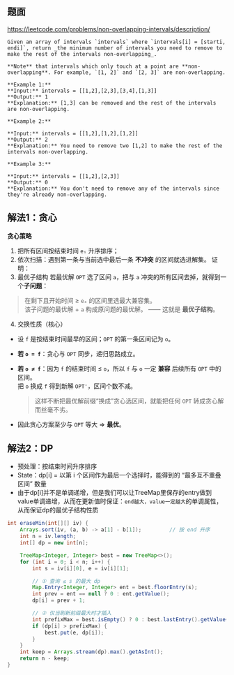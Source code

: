 ## 题面
https://leetcode.com/problems/non-overlapping-intervals/description/
```
Given an array of intervals `intervals` where `intervals[i] = [starti, endi]`, return _the minimum number of intervals you need to remove to make the rest of the intervals non-overlapping_.

**Note** that intervals which only touch at a point are **non-overlapping**. For example, `[1, 2]` and `[2, 3]` are non-overlapping.

**Example 1:**
**Input:** intervals = [[1,2],[2,3],[3,4],[1,3]]
**Output:** 1
**Explanation:** [1,3] can be removed and the rest of the intervals are non-overlapping.

**Example 2:**

**Input:** intervals = [[1,2],[1,2],[1,2]]
**Output:** 2
**Explanation:** You need to remove two [1,2] to make the rest of the intervals non-overlapping.

**Example 3:**

**Input:** intervals = [[1,2],[2,3]]
**Output:** 0
**Explanation:** You don't need to remove any of the intervals since they're already non-overlapping.
```

## 解法1：贪心

**贪心策略**
1. 把所有区间按结束时间 `eᵢ` 升序排序；
2. 依次扫描：遇到第一条与当前选中最后一条 **不冲突** 的区间就选进解集。
证明：
3. 最优子结构
若最优解 `OPT` 选了区间 `a`，把与 `a` 冲突的所有区间去掉，就得到一个**子问题**：

> 在剩下且开始时间 ≥ `eₐ` 的区间里选最大兼容集。  
> 该子问题的最优解 + `a` 构成原问题的最优解。 —— 这就是 **最优子结构**。

 4. 交换性质（核心）
- 设 `f` 是按结束时间最早的区间；`OPT` 的第一条区间记为 `o`。
- **若 `o = f`**：贪心与 `OPT` 同步，递归思路成立。
- **若 `o ≠ f`**：因为 `f` 的结束时间 ≤ `o`，所以 `f` 与 `o` 一定 **兼容** 后续所有 `OPT` 中的区间。  
    把 `o` 换成 `f` 得到新解 `OPT'`，区间个数不减。
    > 这样不断把最优解前缀“换成”贪心选区间，就能把任何 `OPT` 转成贪心解而丝毫不劣。
    
- 因此贪心方案至少与 `OPT` 等大 ⇒ **最优**。

## 解法2：DP
- 预处理：按结束时间升序排序
- State：dp[i] = 以第 i 个区间作为最后一个选择时，能得到的 “最多互不重叠区间” 数量
- 由于dp[i]并不是单调递增，但是我们可以让TreeMap里保存的entry做到value单调递增，从而在更新值时保证：`end越大，value一定越大`的单调属性，从而保证dp的最优子结构性质
```java
int eraseMin(int[][] iv) {
    Arrays.sort(iv, (a, b) -> a[1] - b[1]);         // 按 end 升序
    int n = iv.length;
    int[] dp = new int[n];

    TreeMap<Integer, Integer> best = new TreeMap<>();
    for (int i = 0; i < n; i++) {
        int s = iv[i][0], e = iv[i][1];

        // ① 查询 ≤ s 的最大 dp
        Map.Entry<Integer, Integer> ent = best.floorEntry(s);
        int prev = ent == null ? 0 : ent.getValue();
        dp[i] = prev + 1;

        // ② 仅当刷新前缀最大时才插入
        int prefixMax = best.isEmpty() ? 0 : best.lastEntry().getValue();
        if (dp[i] > prefixMax) {
            best.put(e, dp[i]);
        }
    }
    int keep = Arrays.stream(dp).max().getAsInt();
    return n - keep;              
}

```
